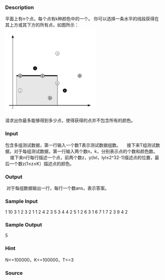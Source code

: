 
### Description
平面上有n个点，每个点有k种颜色中的一个。
你可以选择一条水平的线段获得在其上方或其下方的所有点，如图所示：
![](/JudgeOnline/upload/201407/bb(1).jpg)


请求出你最多能够得到多少点，使得获得的点并不包含所有的颜色。
    
### Input
包含多组测试数据，第一行输入一个数T表示测试数据组数。
    接下来T组测试数据，对于每组测试数据，第一行输入两个数n，k，分别表示点的个数和颜色数。
    接下来n行每行描述一个点，前两个数z，y(lxl，lyl≤2^32-1)描述点的位置，最后一个数z(1≤z≤K）描述点的颜色。
   
### Output
 对于每组数据输出一行，每行一个数ans，表示答案。
### Sample Input
1
10 3
1 2 3
2 1 1
2 4 2
3 5 3
4 4 2
5 1 2
6 3 1
6 7 1
7 2 3 
9 4 2

### Sample Output
5
### Hint
N<=100000，K<=100000，T<=3
### Source

